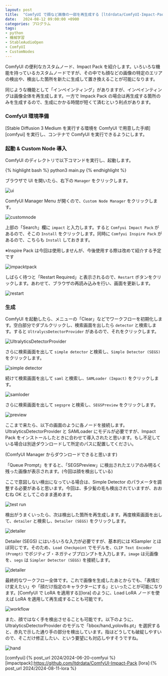```yaml
---
layout: post
title:  "ComfyUI で顔など画像の一部を再生成する [ltdrdata/ComfyUI-Impact-Pack]"
date:   2024-08-12 09:00:00 +0900
categories: プログラム
tags:
- python
- 機械学習
- StableAudioOpen
- ComfyUI
- CustomNodes
---
```

ComfyUI の便利なカスタムノード、Impact Pack を紹介します。いろいろな機能を持っているカスタムノードですが、その中でも顔などの画像の特定のエリアの検出や、検出した箇所を新たに生成して置き換えることが可能になります。

同じような機能として「インペインティング」がありますが、インペインティングは画像全体を再生成します。一方で Impack Pack の場合は再生成する箇所のみを生成するので、生成にかかる時間が短くて済むという利点があります。

### ComfyUI 環境準備
[Stable Diffusion 3 Medium を実行する環境を ComfyUI で用意した手順][comfyui] を実行し、コンテナで ComfyUI を実行できるようにします。

### 起動 & Custom Node 導入
ComfyUI のディレクトリで以下コマンドを実行し、起動します。

{% highlight bash %}
python3 main.py
{% endhighlight %}

ブラウザで UI を開いたら、右下の `Manager` をクリックします。

![ui][img-1]

ComfyUI Manager Menu が開くので、`Custom Node Manager` をクリックします。

![customnode][img-2]

上部の「Search」欄に `impact` と入力します。すると `Comfyui Impact Pack` があるので、そこの `Install` をクリックします。同時に `Comfyui Inspire Pack` があるので、こちらも `Install` しておきます。

※Inspire Pack は今回は使用しませんが、今後使用する際は改めて紹介する予定です

![impacktpack][img01]

しばらく待つと「Restart Required」と表示されるので、`Restart` ボタンをクリックします。あわせて、ブラウザの再読み込みを行い、画面を更新します。

![restart][img02]

### 生成
ComfyUI を起動したら、メニューの「Clear」などでワークフローを初期化します。空白部分でダブルクリックし、検索画面を出したら `detector` と検索します。すると `UltralycsDetectorProvider` があるので、それをクリックします。

![UltralyticsDetectorProvider][img03]

さらに検索画面を出して `simple detector` と検索し、`Simple Detector (SEGS)` をクリックします。

![simple detector][img04]

続けて検索画面を出して `saml` と検索し、`SAMLoader (Impact)` をクリックします。

![samloder][img05]

さらに検索画面を出して `segspre` と検索し、`SEGSPreview` をクリックします。

![preview][img06]

ここまで来たら、以下の画面のように各ノードを接続します。UltralyticsDetectorProvider と SAMLoader にモデルが必要ですが、Impact Pack をインストールしたときに合わせて導入されたと思います。もし不足している場合は別途ダウンロードして所定のパスに配置してください。

(ComfyUI Manager からダウンロードできると思います)

「Queue Prompt」をすると、「SEGSPreview」に検出されたエリアのみ明るく残った画像が表示されます。(今回は顔を検出している)

ここで意図しない検出になっている場合は、Simple Detector のパラメータを調整する必要があると思います。今回は、多少髪の毛も検出されていますが、おおむね OK としてこのまま進めます。

![test run][img08]


検出がうまくいったら、次は検出した箇所を再生成します。再度検索画面を出して、`detailer` と検索し、`Detailer (SEGS)` をクリックします。

![detailer][img09]

Detailer (SEGS) にはいろいろな入力が必要ですが、基本的には KSampler とほぼ同じです。そのため、`Load Checkpoint` でモデルを、`CLIP Text Encoder (Prompt)` でポジティブ・ネガティブプロンプトを入力します。`image` は元画像を、`segs` は `Simpler Detector (SEGS)` を接続します。

![detailer][img10]

最終的なワークフロー全体です。これで画像を生成したあとからでも、「表情だけ変えたい」や「顔だけ指定のキャラクターにする」といったことが可能になります。[ComfyUI で LoRA を適用する][lora] のように、Load LoRA ノードを使えば LoRA を適用して再生成することも可能です。

![workflow][img11]

また、顔ではなく手を検出させることも可能です。以下のように、UltralyticsDetectorProvider のモデルで「bbox/hand_yolov8s.pt」を選択すると、赤丸で示した通り手の部分を検出しています。指はどうしても破綻しやすいので、そこだけ修正したい、という要望にも対応しやすそうですね。

![hand][img12]


[comfyui]:{% post_url 2024/2024-06-20-comfyui %}
[impactpack]:https://github.com/ltdrdata/ComfyUI-Impact-Pack
[lora]:{% post_url 2024/2024-08-11-lora %}

[img-1]:/assets/images/2024/06/ss-20240620-02.png
[img-2]:/assets/images/2024/07/ss-20240714-01.png
[img01]:/assets/images/2024/08/ss-20240812-01.png
[img02]:/assets/images/2024/08/ss-20240812-02.png
[img03]:/assets/images/2024/08/ss-20240812-03.png
[img04]:/assets/images/2024/08/ss-20240812-04.png
[img05]:/assets/images/2024/08/ss-20240812-05.png
[img06]:/assets/images/2024/08/ss-20240812-06.png
[img08]:/assets/images/2024/08/ss-20240812-08.png
[img09]:/assets/images/2024/08/ss-20240812-09.png
[img10]:/assets/images/2024/08/ss-20240812-10.png
[img11]:/assets/images/2024/08/ss-20240812-11.png
[img12]:/assets/images/2024/08/ss-20240812-12.png

